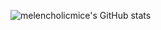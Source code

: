 
![melencholicmice's GitHub stats](https://github-readme-stats.vercel.app/api?username=melencholicmice)
